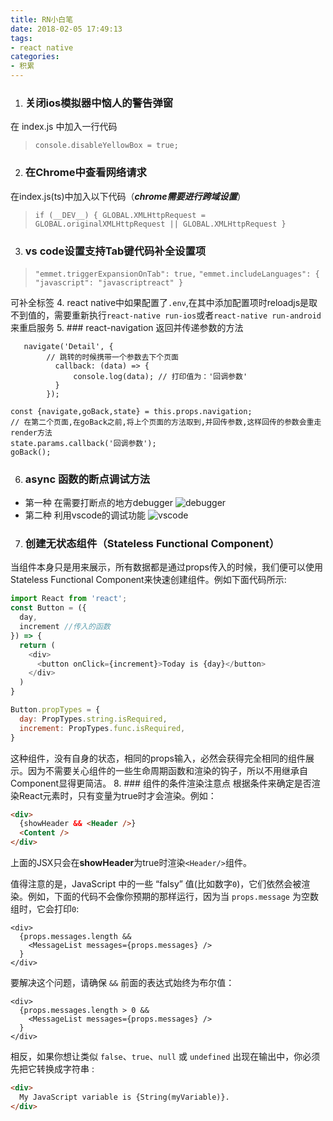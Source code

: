 ```yaml
---
title: RN小白笔
date: 2018-02-05 17:49:13
tags: 
- react native
categories: 
- 积累
---
```

1. ### 关闭ios模拟器中恼人的警告弹窗
在 index.js 中加入一行代码
>`console.disableYellowBox = true;`
2. ### 在Chrome中查看网络请求
在index.js(ts)中加入以下代码（***chrome需要进行跨域设置***）
>`if (__DEV__) {
    GLOBAL.XMLHttpRequest = GLOBAL.originalXMLHttpRequest || GLOBAL.XMLHttpRequest }`
3. ### vs code设置支持Tab键代码补全设置项
> `"emmet.triggerExpansionOnTab": true,` 
`"emmet.includeLanguages": {
        "javascript": "javascriptreact"
    }`

可补全标签
4. react native中如果配置了`.env`,在其中添加配置项时reloadjs是取不到值的，需要重新执行`react-native run-ios`或者`react-native run-android` 来重启服务
5. ### react-navigation 返回并传递参数的方法
```
   navigate('Detail', {
        // 跳转的时候携带一个参数去下个页面
          callback: (data) => {
              console.log(data); // 打印值为：'回调参数'
          }
        });
```
```
const {navigate,goBack,state} = this.props.navigation;
// 在第二个页面,在goBack之前,将上个页面的方法取到,并回传参数,这样回传的参数会重走render方法
state.params.callback('回调参数');
goBack();
```
6. ### async 函数的断点调试方法
* 第一种 在需要打断点的地方debugger
![debugger](https://upload-images.jianshu.io/upload_images/1231991-8abffdd80646040e.png?imageMogr2/auto-orient/strip%7CimageView2/2/w/1240)
* 第二种 利用vscode的调试功能
![vscode](https://upload-images.jianshu.io/upload_images/1231991-76353f37e6c9b3f6.png?imageMogr2/auto-orient/strip%7CimageView2/2/w/1240)
7. ### 创建无状态组件（Stateless Functional Component）
当组件本身只是用来展示，所有数据都是通过props传入的时候，我们便可以使用Stateless Functional Component来快速创建组件。例如下面代码所示:
```javascript
import React from 'react';
const Button = ({
  day,
  increment //传入的函数
}) => {
  return (
    <div>
      <button onClick={increment}>Today is {day}</button>
    </div>
  )
}

Button.propTypes = {
  day: PropTypes.string.isRequired,
  increment: PropTypes.func.isRequired,
}
```
这种组件，没有自身的状态，相同的props输入，必然会获得完全相同的组件展示。因为不需要关心组件的一些生命周期函数和渲染的钩子，所以不用继承自Component显得更简洁。
8. ### 组件的条件渲染注意点
根据条件来确定是否渲染React元素时，只有变量为true时才会渲染。例如：
```html
<div>
  {showHeader && <Header />}
  <Content />
</div>
```
上面的JSX只会在**showHeader**为true时渲染`<Header/>`组件。

值得注意的是，JavaScript 中的一些 “falsy” 值(比如数字`0`)，它们依然会被渲染。例如，下面的代码不会像你预期的那样运行，因为当 `props.message` 为空数组时，它会打印`0`:

```
<div>
  {props.messages.length &&
    <MessageList messages={props.messages} />
  }
</div>

```

要解决这个问题，请确保 `&&` 前面的表达式始终为布尔值：

```
<div>
  {props.messages.length > 0 &&
    <MessageList messages={props.messages} />
  }
</div>

```

相反，如果你想让类似 `false`、`true`、`null` 或 `undefined` 出现在输出中，你必须先把它转换成字符串 :

```html
<div>
  My JavaScript variable is {String(myVariable)}.
</div>
```
